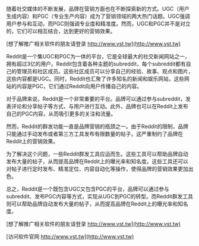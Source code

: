 随着社交媒体的不断发展，品牌在营销方面也在不断探索新的方式。UGC（用户生成内容）和PGC（专业生产内容）成为了营销领域的两大热门话题。UGC强调用户参与和互动，而PGC则强调专业度和精准度。然而，UGC和PGC并不是对立的，它们可以相互结合，达到更好的营销效果。

[想了解推广相关软件的朋友请登录 http://www.vst.tw](http://www.vst.tw)

Reddit是一个集UGC和PGC为一体的平台，它是全球最大的社交新闻网站之一，拥有超过3亿的用户。Reddit包含着各种主题的subreddit，每个subreddit都有自己的管理员和社区成员。这些社区成员可以分享自己的经验、故事、观点和图片，这些内容都是UGC。同时，Reddit也汇聚了许多知名的新闻和娱乐网站，这些网站的内容是PGC，它们通过Reddit向用户传播自己的内容。

对于品牌来说，Reddit是一个非常重要的平台。品牌可以通过参与subreddit，发表评论和分享帖子等方式，与用户进行互动。此外，品牌也可以在Reddit上发布自己的PGC内容，从而吸引更多的关注和流量。

然而，Reddit的群发功能一直是品牌营销的瓶颈之一。由于Reddit的限制，品牌只能通过手动发布或者第三方工具发布有限数量的帖子。这严重制约了品牌在Reddit上的营销效果。

为了解决这个问题，一些Reddit群发工具应运而生。这些工具可以帮助品牌自动发布大量的帖子，从而提高品牌在Reddit上的曝光率和知名度。这些工具还可以对帖子进行定时发布、精准定位、内容自动化等操作，使得品牌的营销效果更加出色。

总之，Reddit是一个既包含UGC又包含PGC的平台，品牌可以通过参与subreddit、发布PGC内容等方式，实现从UGC到PGC的转型。而Reddit群发工具则可以帮助品牌自动发布大量的帖子，从而提高品牌在Reddit上的曝光率和知名度。

[想了解推广相关软件的朋友请登录 http://www.vst.tw](http://www.vst.tw)


[访问软件官网 http://www.vst.tw](http://www.vst.tw)
